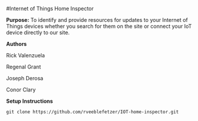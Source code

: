 #Internet of Things Home Inspector

**Purpose:** To identify and provide resources for updates to your Internet of Things devices whether you search for them on the site or connect your IoT device directly to our site.

**Authors**

Rick Valenzuela

Regenal Grant

Joseph Derosa

Conor Clary

**Setup Instructions**
```
git clone https://github.com/rveeblefetzer/IOT-home-inspector.git
```